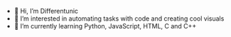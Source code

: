 - 👋 Hi, I’m Differentunic
- 👀 I’m interested in automating tasks with code and creating cool visuals
- 🌱 I’m currently learning Python, JavaScript, HTML, C and C++
<!--- - 💞️ I’m looking to collaborate on ...
- 📫 How to reach me ... --->

<!---
Differentunic/Differentunic is a ✨ special ✨ repository because its `README.md` (this file) appears on your GitHub profile.
You can click the Preview link to take a look at your changes.
--->
